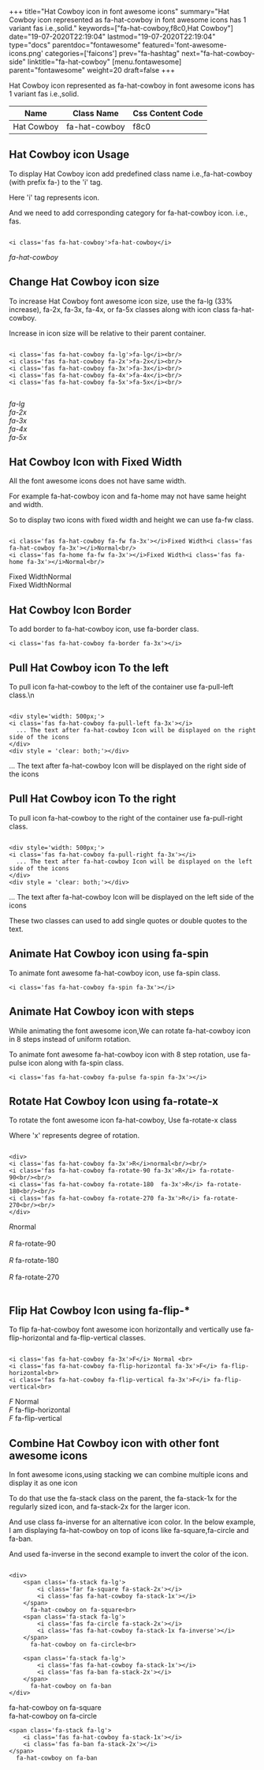 +++
title="Hat Cowboy icon in font awesome icons"
summary="Hat Cowboy icon represented as fa-hat-cowboy in font awesome icons has 1 variant fas i.e.,solid."
keywords=["fa-hat-cowboy,f8c0,Hat Cowboy"]
date="19-07-2020T22:19:04"
lastmod="19-07-2020T22:19:04"
type="docs"
parentdoc="fontawesome"
featured='font-awesome-icons.png'
categories=['faicons']
prev="fa-hashtag"
next="fa-hat-cowboy-side"
linktitle="fa-hat-cowboy"
[menu.fontawesome]
parent="fontawesome"
weight=20
draft=false
+++


Hat Cowboy icon represented as fa-hat-cowboy in font awesome icons has 1 variant fas i.e.,solid.

<div class='table-responsive'><table class='table'><thead><tr><th>Name</th><th>Class Name</th><th>Css Content Code</th></tr></thead><tbody><tr><td>Hat Cowboy</td><td>fa-hat-cowboy</td><td>f8c0</td></tr></tbody></table></div>



## Hat Cowboy icon Usage

To display Hat Cowboy icon add predefined class name i.e.,fa-hat-cowboy (with prefix fa-) to the 'i' tag.

Here 'i' tag represents icon.

And we need to add corresponding category for fa-hat-cowboy icon. i.e., fas.


```

<i class='fas fa-hat-cowboy'>fa-hat-cowboy</i>
```

<i class='fas fa-hat-cowboy'>fa-hat-cowboy</i>




## Change Hat Cowboy icon size
To increase Hat Cowboy font awesome icon size, use the fa-lg (33% increase), fa-2x, fa-3x, fa-4x, or fa-5x classes along with icon class fa-hat-cowboy.

Increase in icon size will be relative to their parent container. 

```

<i class='fas fa-hat-cowboy fa-lg'>fa-lg</i><br/>
<i class='fas fa-hat-cowboy fa-2x'>fa-2x</i><br/>
<i class='fas fa-hat-cowboy fa-3x'>fa-3x</i><br/>
<i class='fas fa-hat-cowboy fa-4x'>fa-4x</i><br/>
<i class='fas fa-hat-cowboy fa-5x'>fa-5x</i><br/>
            
```

<i class='fas fa-hat-cowboy fa-lg'>fa-lg</i><br/>
<i class='fas fa-hat-cowboy fa-2x'>fa-2x</i><br/>
<i class='fas fa-hat-cowboy fa-3x'>fa-3x</i><br/>
<i class='fas fa-hat-cowboy fa-4x'>fa-4x</i><br/>
<i class='fas fa-hat-cowboy fa-5x'>fa-5x</i><br/>
            



## Hat Cowboy Icon with Fixed Width 

All the font awesome icons does not have same width.

For example fa-hat-cowboy icon and fa-home may not have same height and width.

So to display two icons with fixed width and height we can use fa-fw class.


```

<i class='fas fa-hat-cowboy fa-fw fa-3x'></i>Fixed Width<i class='fas fa-hat-cowboy fa-3x'></i>Normal<br/>
<i class='fas fa-home fa-fw fa-3x'></i>Fixed Width<i class='fas fa-home fa-3x'></i>Normal<br/>
```

<i class='fas fa-hat-cowboy fa-fw fa-3x'></i>Fixed Width<i class='fas fa-hat-cowboy fa-3x'></i>Normal<br/>
<i class='fas fa-home fa-fw fa-3x'></i>Fixed Width<i class='fas fa-home fa-3x'></i>Normal<br/>



## Hat Cowboy Icon Border 

To add border to fa-hat-cowboy icon, use fa-border class.


```
<i class='fas fa-hat-cowboy fa-border fa-3x'></i>

```
<i class='fas fa-hat-cowboy fa-border fa-3x'></i>





## Pull Hat Cowboy icon To the left

To pull icon fa-hat-cowboy to the left of the container use fa-pull-left class.\n

```

<div style='width: 500px;'>
<i class='fas fa-hat-cowboy fa-pull-left fa-3x'></i>
  ... The text after fa-hat-cowboy Icon will be displayed on the right side of the icons
</div>
<div style = 'clear: both;'></div>
```

<div style='width: 500px;'>
<i class='fas fa-hat-cowboy fa-pull-left fa-3x'></i>
  ... The text after fa-hat-cowboy Icon will be displayed on the right side of the icons
</div>
<div style = 'clear: both;'></div>




## Pull Hat Cowboy icon To the right
To pull icon fa-hat-cowboy to the right of the container use fa-pull-right class.

```

<div style='width: 500px;'>
<i class='fas fa-hat-cowboy fa-pull-right fa-3x'></i>
  ... The text after fa-hat-cowboy Icon will be displayed on the left side of the icons
</div>
<div style = 'clear: both;'></div>
```

<div style='width: 500px;'>
<i class='fas fa-hat-cowboy fa-pull-right fa-3x'></i>
  ... The text after fa-hat-cowboy Icon will be displayed on the left side of the icons
</div>
<div style = 'clear: both;'></div>

These two classes can used to add single quotes or double quotes to the text.


## Animate Hat Cowboy icon using fa-spin
To animate font awesome fa-hat-cowboy icon, use fa-spin class.

```
<i class='fas fa-hat-cowboy fa-spin fa-3x'></i>
```
<i class='fas fa-hat-cowboy fa-spin fa-3x'></i>




## Animate Hat Cowboy icon with steps
While animating the font awesome icon,We can rotate fa-hat-cowboy icon in 8 steps instead of uniform rotation.

To animate font awesome fa-hat-cowboy icon with 8 step rotation, use fa-pulse icon along with fa-spin class.


```
<i class='fas fa-hat-cowboy fa-pulse fa-spin fa-3x'></i>

```
<i class='fas fa-hat-cowboy fa-pulse fa-spin fa-3x'></i>





## Rotate Hat Cowboy Icon using fa-rotate-x
To rotate the font awesome icon fa-hat-cowboy, Use fa-rotate-x class

Where 'x' represents degree of rotation.


```

<div>
<i class='fas fa-hat-cowboy fa-3x'>R</i>normal<br/><br/>
<i class='fas fa-hat-cowboy fa-rotate-90 fa-3x'>R</i> fa-rotate-90<br/><br/> 
<i class='fas fa-hat-cowboy fa-rotate-180  fa-3x'>R</i> fa-rotate-180<br/><br/> 
<i class='fas fa-hat-cowboy fa-rotate-270 fa-3x'>R</i> fa-rotate-270<br/><br/>
</div>
```

<div>
<i class='fas fa-hat-cowboy fa-3x'>R</i>normal<br/><br/>
<i class='fas fa-hat-cowboy fa-rotate-90 fa-3x'>R</i> fa-rotate-90<br/><br/> 
<i class='fas fa-hat-cowboy fa-rotate-180  fa-3x'>R</i> fa-rotate-180<br/><br/> 
<i class='fas fa-hat-cowboy fa-rotate-270 fa-3x'>R</i> fa-rotate-270<br/><br/>
</div>




## Flip Hat Cowboy Icon using fa-flip-*
To flip fa-hat-cowboy font awesome icon horizontally and vertically use fa-flip-horizontal and fa-flip-vertical classes. 

```

<i class='fas fa-hat-cowboy fa-3x'>F</i> Normal <br>
<i class='fas fa-hat-cowboy fa-flip-horizontal fa-3x'>F</i> fa-flip-horizontal<br>
<i class='fas fa-hat-cowboy fa-flip-vertical fa-3x'>F</i> fa-flip-vertical<br>
```

<i class='fas fa-hat-cowboy fa-3x'>F</i> Normal <br>
<i class='fas fa-hat-cowboy fa-flip-horizontal fa-3x'>F</i> fa-flip-horizontal<br>
<i class='fas fa-hat-cowboy fa-flip-vertical fa-3x'>F</i> fa-flip-vertical<br>




## Combine Hat Cowboy icon with other font awesome icons
In font awesome icons,using stacking we can combine multiple icons and display it as one icon 

To do that use the fa-stack class on the parent, the fa-stack-1x for the regularly sized icon, and fa-stack-2x for the larger icon.

And use class fa-inverse for an alternative icon color. 
In the below example, I am displaying fa-hat-cowboy on top of icons like fa-square,fa-circle and fa-ban.

And used fa-inverse in the second example to invert the color of the icon.

```

<div>
    <span class='fa-stack fa-lg'>
        <i class='far fa-square fa-stack-2x'></i>
        <i class='fas fa-hat-cowboy fa-stack-1x'></i>
    </span>
      fa-hat-cowboy on fa-square<br>
    <span class='fa-stack fa-lg'>
        <i class='fas fa-circle fa-stack-2x'></i>
        <i class='fas fa-hat-cowboy fa-stack-1x fa-inverse'></i>
    </span>
      fa-hat-cowboy on fa-circle<br>

    <span class='fa-stack fa-lg'>
        <i class='fas fa-hat-cowboy fa-stack-1x'></i>
        <i class='fas fa-ban fa-stack-2x'></i>
    </span>
      fa-hat-cowboy on fa-ban
</div>
```

<div>
    <span class='fa-stack fa-lg'>
        <i class='far fa-square fa-stack-2x'></i>
        <i class='fas fa-hat-cowboy fa-stack-1x'></i>
    </span>
      fa-hat-cowboy on fa-square<br>
    <span class='fa-stack fa-lg'>
        <i class='fas fa-circle fa-stack-2x'></i>
        <i class='fas fa-hat-cowboy fa-stack-1x fa-inverse'></i>
    </span>
      fa-hat-cowboy on fa-circle<br>

    <span class='fa-stack fa-lg'>
        <i class='fas fa-hat-cowboy fa-stack-1x'></i>
        <i class='fas fa-ban fa-stack-2x'></i>
    </span>
      fa-hat-cowboy on fa-ban
</div>






